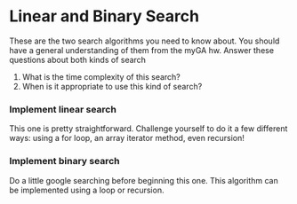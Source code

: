 # Linear and Binary Search
These are the two search algorithms you need to know about. You should have a general understanding of them from the myGA hw. Answer these questions about both kinds of search
1. What is the time complexity of this search?
1. When is it appropriate to use this kind of search?

### Implement linear search
This one is pretty straightforward. Challenge yourself to do it a few different ways: using a for loop, an array iterator method, even recursion!

### Implement binary search
Do a little google searching before beginning this one. This algorithm can be implemented using a loop or recursion.
